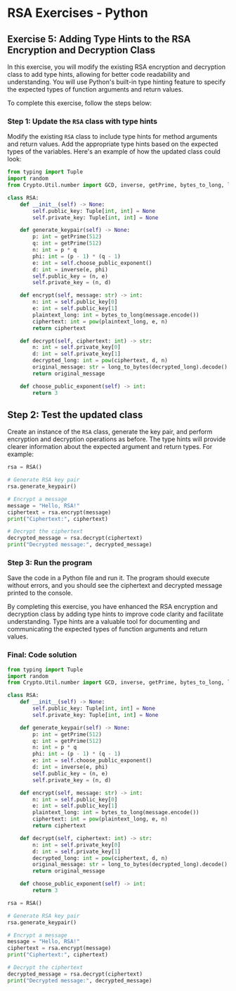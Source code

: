 # RSA Exercises - Python

## Exercise 5: Adding Type Hints to the RSA Encryption and Decryption Class

In this exercise, you will modify the existing RSA encryption and decryption class to add
type hints, allowing for better code readability and understanding. You will use Python's
built-in type hinting feature to specify the expected types of function arguments and return
values.

To complete this exercise, follow the steps below:

### Step 1: Update the `RSA` class with type hints

Modify the existing `RSA` class to include type hints for method arguments and return values.
Add the appropriate type hints based on the expected types of the variables. Here's an example of
how the updated class could look:

```python
from typing import Tuple
import random
from Crypto.Util.number import GCD, inverse, getPrime, bytes_to_long, long_to_bytes

class RSA:
    def __init__(self) -> None:
        self.public_key: Tuple[int, int] = None
        self.private_key: Tuple[int, int] = None

    def generate_keypair(self) -> None:
        p: int = getPrime(512)
        q: int = getPrime(512)
        n: int = p * q
        phi: int = (p - 1) * (q - 1)
        e: int = self.choose_public_exponent()
        d: int = inverse(e, phi)
        self.public_key = (n, e)
        self.private_key = (n, d)

    def encrypt(self, message: str) -> int:
        n: int = self.public_key[0]
        e: int = self.public_key[1]
        plaintext_long: int = bytes_to_long(message.encode())
        ciphertext: int = pow(plaintext_long, e, n)
        return ciphertext

    def decrypt(self, ciphertext: int) -> str:
        n: int = self.private_key[0]
        d: int = self.private_key[1]
        decrypted_long: int = pow(ciphertext, d, n)
        original_message: str = long_to_bytes(decrypted_long).decode()
        return original_message

    def choose_public_exponent(self) -> int:
        return 3
```

## Step 2: Test the updated class

Create an instance of the `RSA` class, generate the key pair, and perform encryption and decryption
operations as before. The type hints will provide clearer information about the expected argument
and return types. For example:

```python
rsa = RSA()

# Generate RSA key pair
rsa.generate_keypair()

# Encrypt a message
message = "Hello, RSA!"
ciphertext = rsa.encrypt(message)
print("Ciphertext:", ciphertext)

# Decrypt the ciphertext
decrypted_message = rsa.decrypt(ciphertext)
print("Decrypted message:", decrypted_message)
```

### Step 3: Run the program

Save the code in a Python file and run it. The program should execute without errors, and you
should see the ciphertext and decrypted message printed to the console.

By completing this exercise, you have enhanced the RSA encryption and decryption class by adding
type hints to improve code clarity and facilitate understanding. Type hints are a valuable tool
for documenting and communicating the expected types of function arguments and return values.

### Final: Code solution

```python
from typing import Tuple
import random
from Crypto.Util.number import GCD, inverse, getPrime, bytes_to_long, long_to_bytes

class RSA:
    def __init__(self) -> None:
        self.public_key: Tuple[int, int] = None
        self.private_key: Tuple[int, int] = None

    def generate_keypair(self) -> None:
        p: int = getPrime(512)
        q: int = getPrime(512)
        n: int = p * q
        phi: int = (p - 1) * (q - 1)
        e: int = self.choose_public_exponent()
        d: int = inverse(e, phi)
        self.public_key = (n, e)
        self.private_key = (n, d)

    def encrypt(self, message: str) -> int:
        n: int = self.public_key[0]
        e: int = self.public_key[1]
        plaintext_long: int = bytes_to_long(message.encode())
        ciphertext: int = pow(plaintext_long, e, n)
        return ciphertext

    def decrypt(self, ciphertext: int) -> str:
        n: int = self.private_key[0]
        d: int = self.private_key[1]
        decrypted_long: int = pow(ciphertext, d, n)
        original_message: str = long_to_bytes(decrypted_long).decode()
        return original_message

    def choose_public_exponent(self) -> int:
        return 3

rsa = RSA()

# Generate RSA key pair
rsa.generate_keypair()

# Encrypt a message
message = "Hello, RSA!"
ciphertext = rsa.encrypt(message)
print("Ciphertext:", ciphertext)

# Decrypt the ciphertext
decrypted_message = rsa.decrypt(ciphertext)
print("Decrypted message:", decrypted_message)
```